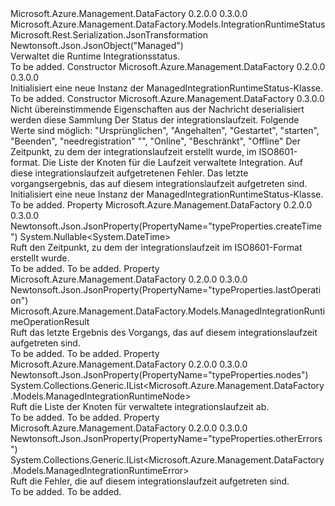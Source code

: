 <Type Name="ManagedIntegrationRuntimeStatus" FullName="Microsoft.Azure.Management.DataFactory.Models.ManagedIntegrationRuntimeStatus">
  <TypeSignature Language="C#" Value="public class ManagedIntegrationRuntimeStatus : Microsoft.Azure.Management.DataFactory.Models.IntegrationRuntimeStatus" />
  <TypeSignature Language="ILAsm" Value=".class public auto ansi beforefieldinit ManagedIntegrationRuntimeStatus extends Microsoft.Azure.Management.DataFactory.Models.IntegrationRuntimeStatus" />
  <TypeSignature Language="DocId" Value="T:Microsoft.Azure.Management.DataFactory.Models.ManagedIntegrationRuntimeStatus" />
  <TypeSignature Language="VB.NET" Value="Public Class ManagedIntegrationRuntimeStatus&#xA;Inherits IntegrationRuntimeStatus" />
  <TypeSignature Language="F#" Value="type ManagedIntegrationRuntimeStatus = class&#xA;    inherit IntegrationRuntimeStatus" />
  <AssemblyInfo>
    <AssemblyName>Microsoft.Azure.Management.DataFactory</AssemblyName>
    <AssemblyVersion>0.2.0.0</AssemblyVersion>
    <AssemblyVersion>0.3.0.0</AssemblyVersion>
  </AssemblyInfo>
  <Base>
    <BaseTypeName>Microsoft.Azure.Management.DataFactory.Models.IntegrationRuntimeStatus</BaseTypeName>
  </Base>
  <Interfaces />
  <Attributes>
    <Attribute>
      <AttributeName>Microsoft.Rest.Serialization.JsonTransformation</AttributeName>
    </Attribute>
    <Attribute>
      <AttributeName>Newtonsoft.Json.JsonObject("Managed")</AttributeName>
    </Attribute>
  </Attributes>
  <Docs>
    <summary>
            Verwaltet die Runtime Integrationsstatus.
            </summary>
    <remarks>To be added.</remarks>
  </Docs>
  <Members>
    <Member MemberName=".ctor">
      <MemberSignature Language="C#" Value="public ManagedIntegrationRuntimeStatus ();" />
      <MemberSignature Language="ILAsm" Value=".method public hidebysig specialname rtspecialname instance void .ctor() cil managed" />
      <MemberSignature Language="DocId" Value="M:Microsoft.Azure.Management.DataFactory.Models.ManagedIntegrationRuntimeStatus.#ctor" />
      <MemberSignature Language="VB.NET" Value="Public Sub New ()" />
      <MemberType>Constructor</MemberType>
      <AssemblyInfo>
        <AssemblyName>Microsoft.Azure.Management.DataFactory</AssemblyName>
        <AssemblyVersion>0.2.0.0</AssemblyVersion>
        <AssemblyVersion>0.3.0.0</AssemblyVersion>
      </AssemblyInfo>
      <Parameters />
      <Docs>
        <summary>
            Initialisiert eine neue Instanz der ManagedIntegrationRuntimeStatus-Klasse.
            </summary>
        <remarks>To be added.</remarks>
      </Docs>
    </Member>
    <Member MemberName=".ctor">
      <MemberSignature Language="C#" Value="public ManagedIntegrationRuntimeStatus (System.Collections.Generic.IDictionary&lt;string,object&gt; additionalProperties = null, string state = null, Nullable&lt;DateTime&gt; createTime = null, System.Collections.Generic.IList&lt;Microsoft.Azure.Management.DataFactory.Models.ManagedIntegrationRuntimeNode&gt; nodes = null, System.Collections.Generic.IList&lt;Microsoft.Azure.Management.DataFactory.Models.ManagedIntegrationRuntimeError&gt; otherErrors = null, Microsoft.Azure.Management.DataFactory.Models.ManagedIntegrationRuntimeOperationResult lastOperation = null);" />
      <MemberSignature Language="ILAsm" Value=".method public hidebysig specialname rtspecialname instance void .ctor(class System.Collections.Generic.IDictionary`2&lt;string, object&gt; additionalProperties, string state, valuetype System.Nullable`1&lt;valuetype System.DateTime&gt; createTime, class System.Collections.Generic.IList`1&lt;class Microsoft.Azure.Management.DataFactory.Models.ManagedIntegrationRuntimeNode&gt; nodes, class System.Collections.Generic.IList`1&lt;class Microsoft.Azure.Management.DataFactory.Models.ManagedIntegrationRuntimeError&gt; otherErrors, class Microsoft.Azure.Management.DataFactory.Models.ManagedIntegrationRuntimeOperationResult lastOperation) cil managed" />
      <MemberSignature Language="DocId" Value="M:Microsoft.Azure.Management.DataFactory.Models.ManagedIntegrationRuntimeStatus.#ctor(System.Collections.Generic.IDictionary{System.String,System.Object},System.String,System.Nullable{System.DateTime},System.Collections.Generic.IList{Microsoft.Azure.Management.DataFactory.Models.ManagedIntegrationRuntimeNode},System.Collections.Generic.IList{Microsoft.Azure.Management.DataFactory.Models.ManagedIntegrationRuntimeError},Microsoft.Azure.Management.DataFactory.Models.ManagedIntegrationRuntimeOperationResult)" />
      <MemberSignature Language="VB.NET" Value="Public Sub New (Optional additionalProperties As IDictionary(Of String, Object) = null, Optional state As String = null, Optional createTime As Nullable(Of DateTime) = null, Optional nodes As IList(Of ManagedIntegrationRuntimeNode) = null, Optional otherErrors As IList(Of ManagedIntegrationRuntimeError) = null, Optional lastOperation As ManagedIntegrationRuntimeOperationResult = null)" />
      <MemberSignature Language="F#" Value="new Microsoft.Azure.Management.DataFactory.Models.ManagedIntegrationRuntimeStatus : System.Collections.Generic.IDictionary&lt;string, obj&gt; * string * Nullable&lt;DateTime&gt; * System.Collections.Generic.IList&lt;Microsoft.Azure.Management.DataFactory.Models.ManagedIntegrationRuntimeNode&gt; * System.Collections.Generic.IList&lt;Microsoft.Azure.Management.DataFactory.Models.ManagedIntegrationRuntimeError&gt; * Microsoft.Azure.Management.DataFactory.Models.ManagedIntegrationRuntimeOperationResult -&gt; Microsoft.Azure.Management.DataFactory.Models.ManagedIntegrationRuntimeStatus" Usage="new Microsoft.Azure.Management.DataFactory.Models.ManagedIntegrationRuntimeStatus (additionalProperties, state, createTime, nodes, otherErrors, lastOperation)" />
      <MemberType>Constructor</MemberType>
      <AssemblyInfo>
        <AssemblyName>Microsoft.Azure.Management.DataFactory</AssemblyName>
        <AssemblyVersion>0.3.0.0</AssemblyVersion>
      </AssemblyInfo>
      <Parameters>
        <Parameter Name="additionalProperties" Type="System.Collections.Generic.IDictionary&lt;System.String,System.Object&gt;" />
        <Parameter Name="state" Type="System.String" />
        <Parameter Name="createTime" Type="System.Nullable&lt;System.DateTime&gt;" />
        <Parameter Name="nodes" Type="System.Collections.Generic.IList&lt;Microsoft.Azure.Management.DataFactory.Models.ManagedIntegrationRuntimeNode&gt;" />
        <Parameter Name="otherErrors" Type="System.Collections.Generic.IList&lt;Microsoft.Azure.Management.DataFactory.Models.ManagedIntegrationRuntimeError&gt;" />
        <Parameter Name="lastOperation" Type="Microsoft.Azure.Management.DataFactory.Models.ManagedIntegrationRuntimeOperationResult" />
      </Parameters>
      <Docs>
        <param name="additionalProperties">Nicht übereinstimmende Eigenschaften aus der Nachricht deserialisiert werden diese Sammlung</param>
        <param name="state">Der Status der integrationslaufzeit. Folgende Werte sind möglich: "Ursprünglichen", "Angehalten", "Gestartet", "starten", "Beenden", "needregistration" "", "Online", "Beschränkt", "Offline"</param>
        <param name="createTime">Der Zeitpunkt, zu dem der integrationslaufzeit erstellt wurde, im ISO8601-format.</param>
        <param name="nodes">Die Liste der Knoten für die Laufzeit verwaltete Integration.</param>
        <param name="otherErrors">Auf diese integrationslaufzeit aufgetretenen Fehler.</param>
        <param name="lastOperation">Das letzte vorgangsergebnis, das auf diesem integrationslaufzeit aufgetreten sind.</param>
        <summary>
            Initialisiert eine neue Instanz der ManagedIntegrationRuntimeStatus-Klasse.
            </summary>
        <remarks>To be added.</remarks>
      </Docs>
    </Member>
    <Member MemberName="CreateTime">
      <MemberSignature Language="C#" Value="public Nullable&lt;DateTime&gt; CreateTime { get; }" />
      <MemberSignature Language="ILAsm" Value=".property instance valuetype System.Nullable`1&lt;valuetype System.DateTime&gt; CreateTime" />
      <MemberSignature Language="DocId" Value="P:Microsoft.Azure.Management.DataFactory.Models.ManagedIntegrationRuntimeStatus.CreateTime" />
      <MemberSignature Language="VB.NET" Value="Public ReadOnly Property CreateTime As Nullable(Of DateTime)" />
      <MemberSignature Language="F#" Value="member this.CreateTime : Nullable&lt;DateTime&gt;" Usage="Microsoft.Azure.Management.DataFactory.Models.ManagedIntegrationRuntimeStatus.CreateTime" />
      <MemberType>Property</MemberType>
      <AssemblyInfo>
        <AssemblyName>Microsoft.Azure.Management.DataFactory</AssemblyName>
        <AssemblyVersion>0.2.0.0</AssemblyVersion>
        <AssemblyVersion>0.3.0.0</AssemblyVersion>
      </AssemblyInfo>
      <Attributes>
        <Attribute>
          <AttributeName>Newtonsoft.Json.JsonProperty(PropertyName="typeProperties.createTime")</AttributeName>
        </Attribute>
      </Attributes>
      <ReturnValue>
        <ReturnType>System.Nullable&lt;System.DateTime&gt;</ReturnType>
      </ReturnValue>
      <Docs>
        <summary>
            Ruft den Zeitpunkt, zu dem der integrationslaufzeit im ISO8601-Format erstellt wurde.
            </summary>
        <value>To be added.</value>
        <remarks>To be added.</remarks>
      </Docs>
    </Member>
    <Member MemberName="LastOperation">
      <MemberSignature Language="C#" Value="public Microsoft.Azure.Management.DataFactory.Models.ManagedIntegrationRuntimeOperationResult LastOperation { get; }" />
      <MemberSignature Language="ILAsm" Value=".property instance class Microsoft.Azure.Management.DataFactory.Models.ManagedIntegrationRuntimeOperationResult LastOperation" />
      <MemberSignature Language="DocId" Value="P:Microsoft.Azure.Management.DataFactory.Models.ManagedIntegrationRuntimeStatus.LastOperation" />
      <MemberSignature Language="VB.NET" Value="Public ReadOnly Property LastOperation As ManagedIntegrationRuntimeOperationResult" />
      <MemberSignature Language="F#" Value="member this.LastOperation : Microsoft.Azure.Management.DataFactory.Models.ManagedIntegrationRuntimeOperationResult" Usage="Microsoft.Azure.Management.DataFactory.Models.ManagedIntegrationRuntimeStatus.LastOperation" />
      <MemberType>Property</MemberType>
      <AssemblyInfo>
        <AssemblyName>Microsoft.Azure.Management.DataFactory</AssemblyName>
        <AssemblyVersion>0.2.0.0</AssemblyVersion>
        <AssemblyVersion>0.3.0.0</AssemblyVersion>
      </AssemblyInfo>
      <Attributes>
        <Attribute>
          <AttributeName>Newtonsoft.Json.JsonProperty(PropertyName="typeProperties.lastOperation")</AttributeName>
        </Attribute>
      </Attributes>
      <ReturnValue>
        <ReturnType>Microsoft.Azure.Management.DataFactory.Models.ManagedIntegrationRuntimeOperationResult</ReturnType>
      </ReturnValue>
      <Docs>
        <summary>
            Ruft das letzte Ergebnis des Vorgangs, das auf diesem integrationslaufzeit aufgetreten sind.
            </summary>
        <value>To be added.</value>
        <remarks>To be added.</remarks>
      </Docs>
    </Member>
    <Member MemberName="Nodes">
      <MemberSignature Language="C#" Value="public System.Collections.Generic.IList&lt;Microsoft.Azure.Management.DataFactory.Models.ManagedIntegrationRuntimeNode&gt; Nodes { get; }" />
      <MemberSignature Language="ILAsm" Value=".property instance class System.Collections.Generic.IList`1&lt;class Microsoft.Azure.Management.DataFactory.Models.ManagedIntegrationRuntimeNode&gt; Nodes" />
      <MemberSignature Language="DocId" Value="P:Microsoft.Azure.Management.DataFactory.Models.ManagedIntegrationRuntimeStatus.Nodes" />
      <MemberSignature Language="VB.NET" Value="Public ReadOnly Property Nodes As IList(Of ManagedIntegrationRuntimeNode)" />
      <MemberSignature Language="F#" Value="member this.Nodes : System.Collections.Generic.IList&lt;Microsoft.Azure.Management.DataFactory.Models.ManagedIntegrationRuntimeNode&gt;" Usage="Microsoft.Azure.Management.DataFactory.Models.ManagedIntegrationRuntimeStatus.Nodes" />
      <MemberType>Property</MemberType>
      <AssemblyInfo>
        <AssemblyName>Microsoft.Azure.Management.DataFactory</AssemblyName>
        <AssemblyVersion>0.2.0.0</AssemblyVersion>
        <AssemblyVersion>0.3.0.0</AssemblyVersion>
      </AssemblyInfo>
      <Attributes>
        <Attribute>
          <AttributeName>Newtonsoft.Json.JsonProperty(PropertyName="typeProperties.nodes")</AttributeName>
        </Attribute>
      </Attributes>
      <ReturnValue>
        <ReturnType>System.Collections.Generic.IList&lt;Microsoft.Azure.Management.DataFactory.Models.ManagedIntegrationRuntimeNode&gt;</ReturnType>
      </ReturnValue>
      <Docs>
        <summary>
            Ruft die Liste der Knoten für verwaltete integrationslaufzeit ab.
            </summary>
        <value>To be added.</value>
        <remarks>To be added.</remarks>
      </Docs>
    </Member>
    <Member MemberName="OtherErrors">
      <MemberSignature Language="C#" Value="public System.Collections.Generic.IList&lt;Microsoft.Azure.Management.DataFactory.Models.ManagedIntegrationRuntimeError&gt; OtherErrors { get; }" />
      <MemberSignature Language="ILAsm" Value=".property instance class System.Collections.Generic.IList`1&lt;class Microsoft.Azure.Management.DataFactory.Models.ManagedIntegrationRuntimeError&gt; OtherErrors" />
      <MemberSignature Language="DocId" Value="P:Microsoft.Azure.Management.DataFactory.Models.ManagedIntegrationRuntimeStatus.OtherErrors" />
      <MemberSignature Language="VB.NET" Value="Public ReadOnly Property OtherErrors As IList(Of ManagedIntegrationRuntimeError)" />
      <MemberSignature Language="F#" Value="member this.OtherErrors : System.Collections.Generic.IList&lt;Microsoft.Azure.Management.DataFactory.Models.ManagedIntegrationRuntimeError&gt;" Usage="Microsoft.Azure.Management.DataFactory.Models.ManagedIntegrationRuntimeStatus.OtherErrors" />
      <MemberType>Property</MemberType>
      <AssemblyInfo>
        <AssemblyName>Microsoft.Azure.Management.DataFactory</AssemblyName>
        <AssemblyVersion>0.2.0.0</AssemblyVersion>
        <AssemblyVersion>0.3.0.0</AssemblyVersion>
      </AssemblyInfo>
      <Attributes>
        <Attribute>
          <AttributeName>Newtonsoft.Json.JsonProperty(PropertyName="typeProperties.otherErrors")</AttributeName>
        </Attribute>
      </Attributes>
      <ReturnValue>
        <ReturnType>System.Collections.Generic.IList&lt;Microsoft.Azure.Management.DataFactory.Models.ManagedIntegrationRuntimeError&gt;</ReturnType>
      </ReturnValue>
      <Docs>
        <summary>
            Ruft die Fehler, die auf diesem integrationslaufzeit aufgetreten sind.
            </summary>
        <value>To be added.</value>
        <remarks>To be added.</remarks>
      </Docs>
    </Member>
  </Members>
</Type>